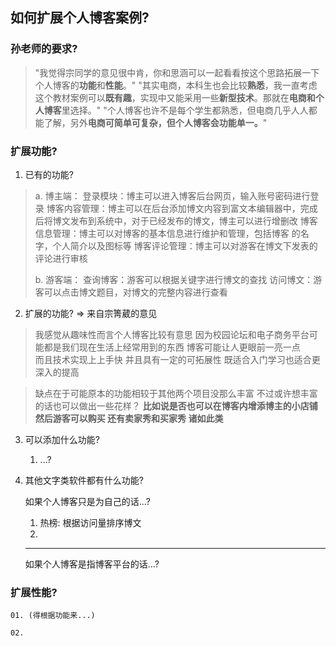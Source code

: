 ## 如何扩展个人博客案例? 

### 孙老师的要求? 

> "我觉得宗同学的意见很中肯，你和思涵可以一起看看按这个思路拓展一下个人博客的**功能**和**性能**。"
> "其实电商，本科生也会比较**熟悉**，我一直考虑这个教材案例可以**既有趣**，实现中又能采用一些**新型技术**。那就在**电商和个人博客**里选择。"
> "个人博客也许不是每个学生都熟悉，但电商几乎人人都能了解，另外**电商可简单可复杂，但个人博客会功能单一。**" 


### 扩展功能? 

01. 已有的功能? 

> a. 博主端：
>    登录模块：博主可以进入博客后台网页，输入账号密码进行登录
>    博客内容管理：博主可以在后台添加博文内容到富文本编辑器中，完成
>    后将博文发布到系统中，对于已经发布的博文，博主可以进行增删改
>    博客信息管理：博主可以对博客的基本信息进行维护和管理，包括博客
>    的名字，个人简介以及图标等
>    博客评论管理：博主可以对游客在博文下发表的评论进行审核
>
> b. 游客端：
>    查询博客：游客可以根据关键字进行博文的查找
>    访问博文：游客可以点击博文题目，对博文的完整内容进行查看

02. 扩展的功能? => 来自宗箐葳的意见

> 我感觉从趣味性而言个人博客比较有意思 
> 因为校园论坛和电子商务平台可能都是我们现在生活上经常用到的东西 
> 博客可能让人更眼前一亮一点  
> 而且技术实现上上手快 并且具有一定的可拓展性 既适合入门学习也适合更深入的提高 

> 缺点在于可能原本的功能相较于其他两个项目没那么丰富 
> 不过或许想丰富的话也可以做出一些花样？
> **比如说是否也可以在博客内增添博主的小店铺然后游客可以购买 还有卖家秀和买家秀 诸如此类**

03. 可以添加什么功能? 
    01. ...?

04. 其他文字类软件都有什么功能? 

    如果个人博客只是为自己的话...? 

    01. 热榜: 根据访问量排序博文
    02. 

    ---

    如果个人博客是指博客平台的话...?


### 扩展性能? 

    01. (得根据功能来...)

    02. 
